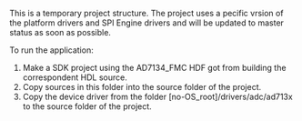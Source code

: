 This is a temporary project structure. The project uses a pecific vrsion of the platform drivers and SPI Engine drivers and will be updated to master status as soon as possible.

To run the application:
 1. Make a SDK project using the AD7134_FMC HDF got from building the correspondent HDL source.
 2. Copy sources in this folder into the source folder of the project.
 3. Copy the device driver from the folder [no-OS_root]/drivers/adc/ad713x to the source folder of the project.

